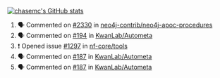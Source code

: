 [![chasemc's GitHub stats](https://github-readme-stats.vercel.app/api?username=chasemc)](https://github.com/anuraghazra/github-readme-stats)


<!--START_SECTION:activity-->
1. 🗣 Commented on [#2330](https://github.com/neo4j-contrib/neo4j-apoc-procedures/issues/2330) in [neo4j-contrib/neo4j-apoc-procedures](https://github.com/neo4j-contrib/neo4j-apoc-procedures)
2. 🗣 Commented on [#194](https://github.com/KwanLab/Autometa/issues/194) in [KwanLab/Autometa](https://github.com/KwanLab/Autometa)
3. ❗️ Opened issue [#1297](https://github.com/nf-core/tools/issues/1297) in [nf-core/tools](https://github.com/nf-core/tools)
4. 🗣 Commented on [#187](https://github.com/KwanLab/Autometa/issues/187) in [KwanLab/Autometa](https://github.com/KwanLab/Autometa)
5. 🗣 Commented on [#187](https://github.com/KwanLab/Autometa/issues/187) in [KwanLab/Autometa](https://github.com/KwanLab/Autometa)
<!--END_SECTION:activity-->
